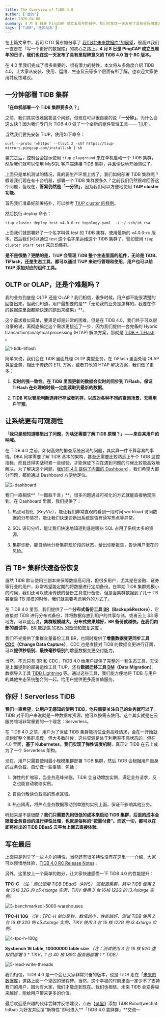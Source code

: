 ```yaml
---
title: The Overview of TiDB 4.0
author: ['唐刘']
date: 2020-04-08
summary: 4 月 8 日是 PingCAP 成立五周年的日子，我们也在这一天发布了具有里程碑意义的 TiDB 4.0 首个 RC 版本。
tags: ['TiDB','社区动态']
---
```

在上篇文章中，我司 CTO 黄东旭分享了 [我们对“未来数据库”的展望](https://pingcap.com/blog-cn/talk-about-the-future-of-databese-on-5th-anniversary-of-pingcap/)，很高兴我们一直走在「写一个更好的数据库」的初心之路上。**4 月 8 日是 PingCAP 成立五周年的日子，我们也在这一天发布了具有里程碑意义的 TiDB 4.0 首个 RC 版本。**

在 4.0 里我们完成了很多重要的、很有潜力的特性，本文将从多角度介绍 TiDB 4.0，让大家从安装、使用、运维、生态及云等多个层面有所了解，也欢迎大家使用并反馈建议。

## 一分钟部署 TiDB 集群

**「在单机部署一个 TiDB 集群要多久？」**

之前，我们其实很难回答这个问题，但现在可以很自豪的说「**一分钟」**。为什么会这么快？因为我们专门为 TiDB 4.0 做了一个全新的组件管理工具—— [TiUP](https://tiup.io) 。

当然我们要先安装 TiUP，使用如下命令：

```
curl --proto '=https' --tlsv1.2 -sSf https://tiup-mirrors.pingcap.com/install.sh | sh
```

装完之后，控制台会提示使用 `tiup playground` 来在单机启动一个 TiDB 集群，然后我们就可以使用 MySQL 客户端连接 TiDB 集群，并且愉快地开始测试了。

上面只是单机测试的情况，真的要生产环境上线了，我们如何部署 TiDB 集群呢？假设我们现在有十台机器，部署一个 TiDB 集群要多久？之前我们仍然很难回答这个问题，但现在，**答案仍然是「一分钟」**，因为我们可以方便地使用 **TiUP cluster 功能**。

首先我们准备好部署拓扑，可以参考 [TiUP cluster 的样例](https://github.com/pingcap-incubator/tiup-cluster/blob/master/topology.example.yaml)。

然后执行 deploy 命令：

```
tiup cluster deploy test v4.0.0-rc topology.yaml  -i ~/.ssh/id_rsa
```

上面我们就部署好了一个名字叫做 test 的 TiDB 集群，使用最新的 v4.0.0-rc 版本。然后我们可以通过 test 这个名字来运维这个 TiDB 集群了，譬如使用 `tiup cluster start test` 来启动集群。

**是不是很酷？更酷的是，TiUP 会管理 TiDB 整个生态里面的组件，无论是 TiDB、TiFlash，还是生态工具，都可以通过 TiUP 来进行管理和使用，用户也可以给 TiUP 添加对应的组件工具。**

## OLTP or OLAP，还是个难题吗？

我的业务到底是 OLTP 还是 OLAP？我们相信，很多时候，用户都不能很清楚的回答出来。但我们知道，用户最想要的是**「无论我的业务是怎样的，我要在你的数据库里面都能快速的跑出来结果」**。

这个需求看似简单，要满足却是非常的困难，但是在 TiDB 4.0，我们终于可以很自豪的说，离彻底搞定这个需求更接近了一步，因为我们提供一套完备的 Hybrid transaction/analytical processing (HTAP) 解决方案，那就是 [TiDB + TiFlash](https://pingcap.com/blog-cn/10x-improving-analytical-processing-ability-of-tidb-with-tiflash/) 。

![1-tidb-tiflash](media/the-overview-of-tidb-4.0/1-tidb-tiflash.png)

简单来说，我们会在 TiDB 里面处理 OLTP 类型业务，在 TiFlash 里面处理 OLAP 类型业务，相比于传统的 ETL 方案，或者其他的 HTAP 解决方案，我们做了更多：

1. **实时的强一致性。在 TiDB 里面更新的数据会实时的同步到 TiFlash，保证 TiFlash 在处理的时候一定能读取到最新的数据**。 

2. **TiDB 可以智能判断选择行存或者列存，以应对各种不同的查询场景，无需用户干预**。

## 让系统更有可观测性

**「我只是想知道哪里出了问题，为啥还需要了解 TiDB 原理？」——来自某用户的呐喊。**

在 TiDB 4.0 之前，如何高效的排查系统出现的问题，其实算一件不算容易的事情。DBA 同学需要了解 TiDB 基本的架构，甚至还需要比较熟悉上千个 TiDB 监控指标，而且还得实战积累一些经验，才能保证下次在遇到问题的时候比较能高效地解决。为了解决这个问题，[我们在 4.0 提供了内置的 Dashboard](https://pingcap.com/blog-cn/tidb-4.0-tidb-dashboard/) ，我们希望大部分问题，都能通过 Dashboard 方便地定位。

![2-dashboard](media/the-overview-of-tidb-4.0/2-dashboard.gif)

我们一直相信**「一图胜千言」**，很多问题通过可视化的方式就能直接地观测到。在 Dashboard 里面，我们提供了：

1. 热点可视化（KeyViz），能让我们非常直观的看到一段时间 workload 访问数据的分布情况，能让我们快速诊断出系统是否有读写热点等异常。

2. SQL 语句分析，能让我们快速地知道到底是哪些 SQL 占用了系统太多的资源。

3. 集群诊断，能自动地分析集群现阶段的状态，给出诊断报告，告诉用户潜在的风险。

## 百 TB+ 集群快速备份恢复

虽然 TiDB 默认使用三副本来保障数据高可用，但很多用户，尤其是在金融、证券等行业的用户，非常希望能定期的将数据进行定期备份。在早期 TiDB 集群规模小的时候，我们还可以使用传统的备份工具进行备份，但是当集群数据到了几十 TB 甚至百 TB 规模的时候，我们就需要考虑另外的方式了。

在 TiDB 4.0 里面，我们提供了一个**分布式备份工具 [BR](https://github.com/pingcap/br)（Backup&Restore）**，它直接对 TiDB 进行分布式备份，并将数据存放到用户的共享存储，或者云上 S3 等地方。可以这么说，**集群规模越大，分布式效果越好，BR 备份就越快。在我们内部的测试中**，[BR 能提供 1GB/s 的备份和恢复速度](https://pingcap.com/blog-cn/cluster-data-security-backup/) 。

我们不光提供了集群全量备份工具 BR，也同时提供了**增量数据变更同步工具  [CDC](https://github.com/pingcap/ticdc/)（Change Data Capture）**，CDC 也是直接对 TiDB 的数据变更进行订阅，可以**提供秒级别、最快毫秒级别**的增量数据变更交付能力。

当然，不光只有 BR 和 CDC，TiDB 4.0 给用户提供了完整的一套生态工具，无论是上面提到的部署运维工具 TiUP，还有**数据迁移工具 [DM](https://github.com/pingcap/dm)（Data Migration）**，数据导入工具 [TiDB Lightning](https://github.com/pingcap/tidb-lightning) 等。通过这些工具，我们能方便地将 TiDB 与用户的其他生态系统整合到一起，给用户提供更多高价值服务。

## 你好！Serverless TiDB

**我们一直希望，让用户无感知的使用 TiDB，他只需要关注自己的业务就可以了**。TiDB 对于用户来说就是一种数据库资源，他可以按需去使用。这个其实就是在云服务领域非常重要的一个理念：Serverless。

在 TiDB 4.0 之前，用户为了保证 TiDB 集群能抗住业务高峰请求，会在一开始就规划好整个集群规模，但大多数时候，这些资源是处于利用率不高状态的。但在 4.0 里面，**基于 Kubernetes，我们实现了弹性调度机制**，真正让 TiDB 在云上成为了一个 Serverless 架构。

现在，用户只需要使用最小规模集群部署 TiDB 集群，然后 TiDB 会根据用户自身的业务负载，自动做一些事情，包括：

1. 弹性的扩缩容，当业务高峰来临，TiDB 会自动增加实例，满足业务请求，反之也能自动收缩实例。

2. 自动分散读负载高的热点区域。

3. 热点隔离，将热点业务数据移动到单独的实例上面，保证不影响其他业务。

听起来是不是很酷？**我们只需要先用很低的成本来启动 TiDB 集群，后面的成本会随着业务自动的进行弹性处理，也就是俗称的“按需付费”。而这一切，都可以在即将推出的 TiDB DBaaS 云平台上面去直接体验**。

## 写在最后

上面只是列举了一些 4.0 的特性，当然还有很多特性没有在这里一一介绍，大家可以慢慢地体验，[TiDB 4.0 RC Release Notes](https://pingcap.com/docs-cn/stable/releases/4.0.0-rc/) 。

另外，这里放上一个简单的跑分，让大家快速感受一下 TiDB 4.0 的性能提升：

**TPC-C** *（注：测试使用 TiDB DBaaS（AWS） 高配置集群，其中 TiDB 使用 2 台 16核 32G 的 c5.4xlarge 实例，TiKV 使用 3 台 16核 122G 的 i3.4xlarge 实例）*

![3-benchmarksql-5000-warehouses](media/the-overview-of-tidb-4.0/3-benchmarksql-5000-warehouses.png)

**TPC-H 10G** *（注：TPC-H 单位是秒，数值越小，性能越好，测试 TiDB 使用 2 台 16 核 32G 的 c5.4xlarge 实例，TiKV 使用 3 台 16 核 122G 的 i3.4xlarge 实例）*

![4-tpc-h-100g](media/the-overview-of-tidb-4.0/4-tpc-h-100g.png)

**Sysbench 16 table, 10000000 table size** *（注：测试使用 3 台 16 核 62G 虚拟机部署  3 * TiKV，1 台 40 核 189G 服务器部署 1 * TiDB）*

![5-read-write-threads](media/the-overview-of-tidb-4.0/5-read-write-threads.png)

我们相信，TiDB 4.0 是一个会让大家非常兴奋的版本，也是 TiDB 走在「[未来的数据库](https://pingcap.com/blog-cn/talk-about-the-future-of-databese-on-5th-anniversary-of-pingcap/)」道路上面一个坚固的里程碑。当然，这个幸福的时刻里面一定少不了支持我们的用户，因为有大家，我们才能走到现在。我们也相信，未来 TiDB 会变得越来越好，能给用户带来更多的价值。

最后欢迎感兴趣的伙伴尝鲜并反馈建议，点击【[这里](http://t.cn/A6hw9daf)】添加 TiDB Robot(wechat: tidbai) 为好友并回复“新特性”即可进入**「TiDB 4.0 尝鲜群」**交流～ 